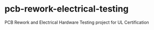 # pcb-rework-electrical-testing
PCB Rework and Electrical Hardware Testing project for UL Certification
